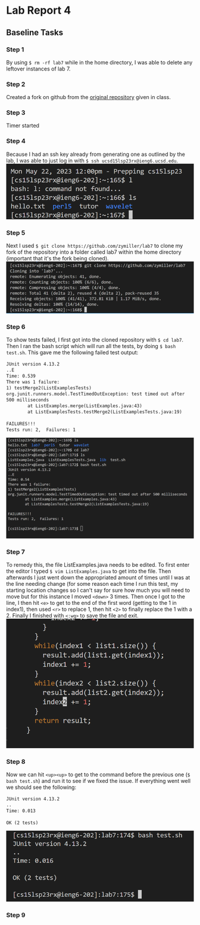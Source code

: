 # Lab Report 4
## Baseline Tasks

### Step 1 
By using `$ rm -rf lab7` while in the home directory, I was able to delete any leftover instances of lab 7.

### Step 2 
Created a fork on github from the [original repository](https://github.com/ucsd-cse15l-s23/lab7) given in class.

### Step 3
Timer started
 
### Step 4
Because I had an ssh key already from generating one as outlined by the lab, I was able to just log in with `$ ssh ucsd15lsp23rx@ieng6.ucsd.edu`.
![Step 4](step4.PNG)

### Step 5
Next I used `$ git clone https://github.com/zymiller/lab7` to clone my fork of the repository into a folder called lab7 within the home directory (important that it's the fork being cloned).
![Step 5](step5.png) 

### Step 6
To show tests failed, I first got into the cloned repository with `$ cd lab7`. Then I ran the bash script which will run all the tests, by doing `$ bash test.sh`. This gave me the following failed test output:
```
JUnit version 4.13.2
..E
Time: 0.539
There was 1 failure:
1) testMerge2(ListExamplesTests)
org.junit.runners.model.TestTimedOutException: test timed out after 500 milliseconds
        at ListExamples.merge(ListExamples.java:43)
        at ListExamplesTests.testMerge2(ListExamplesTests.java:19)

FAILURES!!!
Tests run: 2,  Failures: 1
```
![Step 6](step6.PNG)

### Step 7
To remedy this, the file ListExamples.java needs to be edited. To first enter the editor I typed `$ vim ListExamples.java` to get into the file. Then afterwards I just went down the appropriated amount of times
until I was at the line needing change (for some reason each time I run this test, my starting location changes so I can't say for sure how much you will need to move but for this instance I moved `<down>` 3 times.
Then once I got to the line, I then hit `<e>` to get to the end of the first word (getting to the 1 in index1), then used `<r>` to replace 1, then hit `<2>` to finally replace the 1 with a 2. Finally
I finished with `<:wq>` to save the file and exit.
![Step 7](step7.png)


### Step 8
Now we can hit `<up><up>` to get to the command before the previous one (`$ bash test.sh`) and run it to see if we fixed the issue. If everything went well we should see the following:
```
JUnit version 4.13.2
..
Time: 0.013

OK (2 tests)
```
![Step 8](step8.png)

### Step 9

